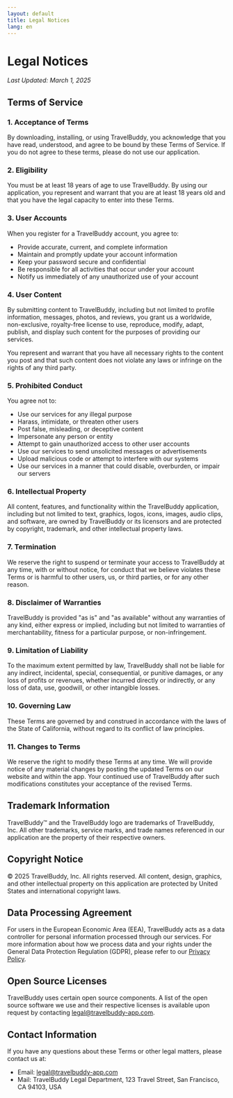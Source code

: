```yaml
---
layout: default
title: Legal Notices
lang: en
---
```


<div class="content-section">

# Legal Notices

*Last Updated: March 1, 2025*

## Terms of Service

### 1. Acceptance of Terms

By downloading, installing, or using TravelBuddy, you acknowledge that you have read, understood, and agree to be bound by these Terms of Service. If you do not agree to these terms, please do not use our application.

### 2. Eligibility

You must be at least 18 years of age to use TravelBuddy. By using our application, you represent and warrant that you are at least 18 years old and that you have the legal capacity to enter into these Terms.

### 3. User Accounts

When you register for a TravelBuddy account, you agree to:

- Provide accurate, current, and complete information
- Maintain and promptly update your account information
- Keep your password secure and confidential
- Be responsible for all activities that occur under your account
- Notify us immediately of any unauthorized use of your account

### 4. User Content

By submitting content to TravelBuddy, including but not limited to profile information, messages, photos, and reviews, you grant us a worldwide, non-exclusive, royalty-free license to use, reproduce, modify, adapt, publish, and display such content for the purposes of providing our services.

You represent and warrant that you have all necessary rights to the content you post and that such content does not violate any laws or infringe on the rights of any third party.

### 5. Prohibited Conduct

You agree not to:

- Use our services for any illegal purpose
- Harass, intimidate, or threaten other users
- Post false, misleading, or deceptive content
- Impersonate any person or entity
- Attempt to gain unauthorized access to other user accounts
- Use our services to send unsolicited messages or advertisements
- Upload malicious code or attempt to interfere with our systems
- Use our services in a manner that could disable, overburden, or impair our servers

### 6. Intellectual Property

All content, features, and functionality within the TravelBuddy application, including but not limited to text, graphics, logos, icons, images, audio clips, and software, are owned by TravelBuddy or its licensors and are protected by copyright, trademark, and other intellectual property laws.

### 7. Termination

We reserve the right to suspend or terminate your access to TravelBuddy at any time, with or without notice, for conduct that we believe violates these Terms or is harmful to other users, us, or third parties, or for any other reason.

### 8. Disclaimer of Warranties

TravelBuddy is provided "as is" and "as available" without any warranties of any kind, either express or implied, including but not limited to warranties of merchantability, fitness for a particular purpose, or non-infringement.

### 9. Limitation of Liability

To the maximum extent permitted by law, TravelBuddy shall not be liable for any indirect, incidental, special, consequential, or punitive damages, or any loss of profits or revenues, whether incurred directly or indirectly, or any loss of data, use, goodwill, or other intangible losses.

### 10. Governing Law

These Terms are governed by and construed in accordance with the laws of the State of California, without regard to its conflict of law principles.

### 11. Changes to Terms

We reserve the right to modify these Terms at any time. We will provide notice of any material changes by posting the updated Terms on our website and within the app. Your continued use of TravelBuddy after such modifications constitutes your acceptance of the revised Terms.

## Trademark Information

TravelBuddy™ and the TravelBuddy logo are trademarks of TravelBuddy, Inc. All other trademarks, service marks, and trade names referenced in our application are the property of their respective owners.

## Copyright Notice

© 2025 TravelBuddy, Inc. All rights reserved. All content, design, graphics, and other intellectual property on this application are protected by United States and international copyright laws.

## Data Processing Agreement

For users in the European Economic Area (EEA), TravelBuddy acts as a data controller for personal information processed through our services. For more information about how we process data and your rights under the General Data Protection Regulation (GDPR), please refer to our [Privacy Policy](/privacy).

## Open Source Licenses

TravelBuddy uses certain open source components. A list of the open source software we use and their respective licenses is available upon request by contacting legal@travelbuddy-app.com.

## Contact Information

If you have any questions about these Terms or other legal matters, please contact us at:

- Email: legal@travelbuddy-app.com
- Mail: TravelBuddy Legal Department, 123 Travel Street, San Francisco, CA 94103, USA

</div>
